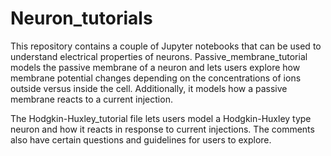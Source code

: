 # Neuron_tutorials

This repository contains a couple of Jupyter notebooks that can be used to understand electrical properties of neurons.
Passive_membrane_tutorial models the passive membrane of a neuron and lets users explore how membrane potential changes depending on the concentrations of ions outside versus inside the cell. Additionally, it models how a passive membrane reacts to a current injection.

The Hodgkin-Huxley_tutorial file lets users model a Hodgkin-Huxley type neuron and how it reacts in response to current injections. The comments also have certain questions and guidelines for users to explore.
